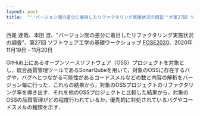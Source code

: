 ```yaml
---
layout: post
title:  "''バージョン間の差分に着目したリファクタリング実施状況の調査''が第27回 ソフトウェア工学の基礎ワークショップ FOSE2020 にポスター採択されました。"
---
```

西尾 達哉、本田 澄、"バージョン間の差分に着目したリファクタリング実施状況の調査"、第27回 ソフトウェア工学の基礎ワークショップ [FOSE2020](https://sites.google.com/view/fose2020/home/program)、2020年11月19日 - 11月20日

GitHub上にあるオープンソースソフトウェア（OSS）プロジェクトを対象とし，統合品質管理ツールであるSonarQubeを用いて，対象のOSSに存在するバグや，バグへとつながる可能性があるコードスメルなどの数と内容の解析をバージョン毎に行った．これらの結果から，対象のOSSプロジェクトのリファクタリング率を導き出す．それを他のOSSプロジェクトと比較した結果から，対象のOSSの品質管理がどの程度行われているか，優先的に対処されているバグやコードスメルの種類を示す．
